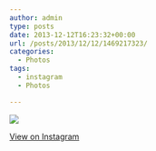 ```yaml
---
author: admin
type: posts
date: 2013-12-12T16:23:32+00:00
url: /posts/2013/12/12/1469217323/
categories:
  - Photos
tags:
  - instagram
  - Photos

---
```

<img src="https://lobban.org/wordpress//HLIC/924110c04037b8c0085c73f774cdb72e.jpg" class="instagram-image" />

<p class="view-instagram">
  <a href="http://instagram.com/p/h08Tqsqlpx/">View on Instagram</a>
</p>